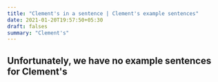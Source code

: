 ```yaml
---
title: "Clement's in a sentence | Clement's example sentences"
date: 2021-01-20T19:57:50+05:30
draft: falses
summary: "Clement's"
---
```

## Unfortunately, we have no example sentences for Clement's                 
